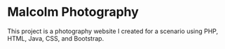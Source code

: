 # Malcolm Photography
This project is a photography website I created for a scenario using PHP, HTML, Java, CSS, and Bootstrap.
